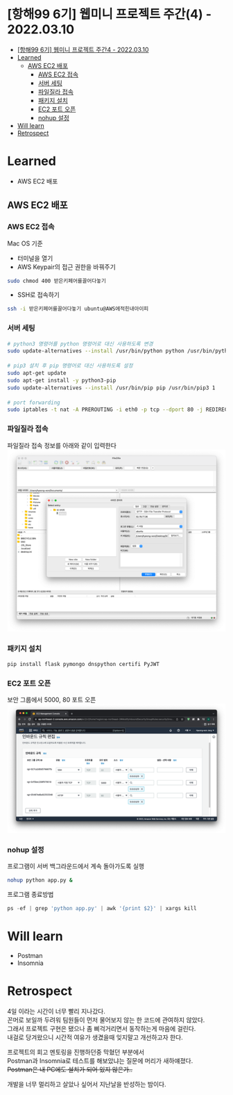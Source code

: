 # [항해99 6기] 웹미니 프로젝트 주간(4) - 2022.03.10

<!-- TOC -->

- [[항해99 6기] 웹미니 프로젝트 주간4 - 2022.03.10](#%ED%95%AD%ED%95%B499-6%EA%B8%B0-%EC%9B%B9%EB%AF%B8%EB%8B%88-%ED%94%84%EB%A1%9C%EC%A0%9D%ED%8A%B8-%EC%A3%BC%EA%B0%844---20220310)
- [Learned](#learned)
  - [AWS EC2 배포](#aws-ec2-%EB%B0%B0%ED%8F%AC)
    - [AWS EC2 접속](#aws-ec2-%EC%A0%91%EC%86%8D)
    - [서버 세팅](#%EC%84%9C%EB%B2%84-%EC%84%B8%ED%8C%85)
    - [파일질라 접속](#%ED%8C%8C%EC%9D%BC%EC%A7%88%EB%9D%BC-%EC%A0%91%EC%86%8D)
    - [패키지 설치](#%ED%8C%A8%ED%82%A4%EC%A7%80-%EC%84%A4%EC%B9%98)
    - [EC2 포트 오픈](#ec2-%ED%8F%AC%ED%8A%B8-%EC%98%A4%ED%94%88)
    - [nohup 설정](#nohup-%EC%84%A4%EC%A0%95)
- [Will learn](#will-learn)
- [Retrospect](#retrospect)

<!-- /TOC -->

# Learned
- AWS EC2 배포

## AWS EC2 배포

### AWS EC2 접속
Mac OS 기준
- 터미널을 열기
- AWS Keypair의 접근 권한을 바꿔주기
```bash
sudo chmod 400 받은키페어를끌어다놓기 
```
- SSH로 접속하기
```bash
ssh -i 받은키페어를끌어다놓기 ubuntu@AWS에적힌내아이피
```

### 서버 세팅

```bash
# python3 명령어를 python 명령어로 대신 사용하도록 변경
sudo update-alternatives --install /usr/bin/python python /usr/bin/python3 10

# pip3 설치 후 pip 명령어로 대신 사용하도록 설정
sudo apt-get update
sudo apt-get install -y python3-pip
sudo update-alternatives --install /usr/bin/pip pip /usr/bin/pip3 1

# port forwarding
sudo iptables -t nat -A PREROUTING -i eth0 -p tcp --dport 80 -j REDIRECT --to-port 5000
```
### 파일질라 접속
파일질라 접속 정보를 아래와 같이 입력한다
![파일질라접속정보](./images/Hanghae_day04_webmini_01.png)

### 패키지 설치
```bash
pip install flask pymongo dnspython certifi PyJWT

```
### EC2 포트 오픈
보안 그룹에서 5000, 80 포트 오픈
![포트오픈](./images/Hanghae_day04_webmini_02.png)

### nohup 설정
프로그램이 서버 백그라운드에서 계속 돌아가도록 실행
```bash
nohup python app.py &
```
프로그램 종료방법
```jsx
ps -ef | grep 'python app.py' | awk '{print $2}' | xargs kill
```

# Will learn
- Postman
- Insomnia

# Retrospect
4일 이라는 시간이 너무 빨리 지나갔다.  
꼰머로 보일까 두려워 팀원들이 먼저 물어보지 않는 한 코드에 관여하지 않았다.  
그래서 프로젝트 구현은 됐으나 좀 삐걱거리면서 동작하는게 마음에 걸린다.  
내걸로 당겨왔으니 시간적 여유가 생겼을때 잊지말고 개선하고자 한다.  

프로젝트의 회고 멘토링을 진행하던중 막혔던 부분에서  
Postman과 Insomnia로 테스트를 해보았냐는 질문에 머리가 새하얘졌다.  
~~Postman은 내 PC에도 설치가 되어 있지 않은가..~~

개발을 너무 멀리하고 살았나 싶어서 지난날을 반성하는 밤이다.